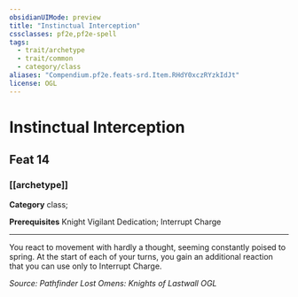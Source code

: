 ```yaml
---
obsidianUIMode: preview
title: "Instinctual Interception"
cssclasses: pf2e,pf2e-spell
tags:
  - trait/archetype
  - trait/common
  - category/class
aliases: "Compendium.pf2e.feats-srd.Item.RHdY0xczRYzkIdJt"
license: OGL
---
```

# Instinctual Interception
## Feat 14
### [[archetype]]

**Category** class; 



**Prerequisites** Knight Vigilant Dedication; Interrupt Charge
* * *
You react to movement with hardly a thought, seeming constantly poised to spring. At the start of each of your turns, you gain an additional reaction that you can use only to Interrupt Charge.

*Source: Pathfinder Lost Omens: Knights of Lastwall*
*OGL*